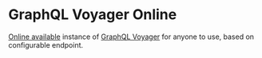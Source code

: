 # GraphQL Voyager Online

[Online available](https://lucasconstantino.github.io/graphql-voyager-online/) instance of [GraphQL Voyager](https://github.com/APIs-guru/graphql-voyager/) for anyone to use, based on configurable endpoint.
